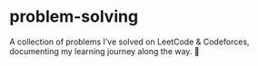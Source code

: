 # problem-solving
A collection of problems I’ve solved on LeetCode &amp; Codeforces, documenting my learning journey along the way. 🚀  
